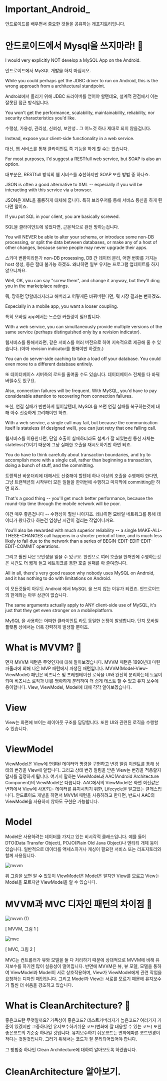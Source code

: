 # Important_Android_
안드로이드를 배우면서 중요한 것들을 공유하는 레포지트리입니다.

# 안드로이드에서 Mysql을 쓰지마라! 🧐

I would very explicitly NOT develop a MySQL App on the Android. 

안드로이드에서 MySQL 개발을 하지 마십시오.

While you could perhaps get the JDBC driver to run on Android, this is the wrong approach from a architectural standpoint.

Android에서 돌리기 위해 JDBC 드라이버를 얻어야 할텐데요, 설계적 관점에서 이는 잘못된 접근 방식입니다.

You won't get the performance, scalability, maintainability, reliability, nor security characteristics you'd like. 

수행성, 가용성, 관리성, 신뢰성, 보안성.. 그 어느것 하나 제대로 되지 않을겁니다.

Instead, expose your client-side functionality in a web service.

대신, 웹 서비스를 통해 클라이언트 쪽 기능을 하게 할 수는 있습니다.

For most purposes, I'd suggest a RESTfull web service, but SOAP is also an option.

대부분은, RESTfull 방식의 웹 서비스를 추천하지만 SOAP 또한 방법 중 하나죠.

JSON is often a good alternative to XML -- especially if you will be interacting with this service via a browser. 

JSON은 XML을 훌륭하게 대체해 줍니다. 특히 브라우저를 통해 서비스 통신을 하게 된다면 말이죠.

If you put SQL in your client, you are basically screwed.

SQL을 클라이언트에 넣었다면, 근본적으로 완전 망하는겁니다.

You will NEVER be able to alter your schema, or introduce some non-DB processing, or split the data between databases, or make any of a host of other changes, because some people may never upgrade their apps.

스키마 변환이라든가 non-DB prosessing, DB 간 데이터 분리, 어떤 변화를 가지는 host 생성, 등은 절대 불가능 하겠죠. 왜냐하면 일부 유저는 프로그램 업데이트를 하지 않으니까요.

Well, OK, you can say "screw them", and change it anyway, but they'll ding you in the marketplace ratings. 

뭐, 망하면 망할테라지라고 해버리고 어떻게든 바꿔버린다면, 뭐 시장 결과는 뻔하겠죠.

Especially in a mobile app, you want a looser coupling.

특히 모바일 app에서는 느슨한 커플링이 필요합니다.

With a web service, you can simultaneously provide multiple versions of the same service (perhaps distinguished only by a revision indicator).

웹서비스를 통해서라면, 같은 서비스를 여러 버전으로 하여 지속적으로 제공해 줄 수 있습니다. (아마 revision indicator를 통해야만 하겠죠.)

You can do server-side caching to take a load off your database. You could even move to a different database entirely. 

또 데이터베이스 서버측의 로드를 줄여줄 수도 있습니다. 데이터베이스 전체를 다 바꿔버릴수도 있구요.

Also, connection failures will be frequent. With MySQL, you'd have to pay considerable attention to recovering from connection failures.

또한, 연결 실패가 빈번하게 일어날텐데, MySQL을 쓰면 연결 실패를 복구하는것에 대해 아주 신중하게 고려해야만 하죠.

With a web service, a single call may fail, but because the communication itself is stateless (if designed well), you can just retry that one failing call. 

웹서비스를 이용한다면, 단일 호출이 실패하더라도 설계가 잘 되있는한 통신 자체는 stateless(?)이기 때문에 그냥 실패한 호출을 재시도하기만 하면 되죠.

You do have to think carefully about transaction boundaries, and try to accomplish more with a single call, rather than beginning a transaction, doing a bunch of stuff, and the committing.

트랜젝션 바운더리에 대해서도 신중해야 할텐데 하나 이상의 호출을 수행해야 한다면, 그냥 트랜젝션의 시작부터 모든 일들을 한꺼번에 수행하고 마지막에 committing만 하면 되죠.

That's a good thing -- you'll get much better performance, because the round-trip time through the mobile network will be poor.

이건 매우 좋은겁니다 -- 수행성이 훨씬 나아지죠. 왜냐하면 모바일 네트워크를 통해 데이터가 왔다갔다 하는건 엄청난 시간이 걸리는 작업이니까요.

You'll also be rewarded with much superior reliability -- a single MAKE-ALL-THESE-CHANGES call happens in a shorter period of time, and is much less likely to fail due to the network than a series of BEGIN-EDIT-EDIT-EDIT-EDIT-COMMIT operations. 

그리고 훨씬 나은 보안성을 얻을 수 있구요. 한번으로 여러 호출을 한꺼번에 수행하는것은 시간도 더 짧게 들고 네트워크를 통한 호출 실패를 확 줄여줍니다.

All in all, there's very good reason why nobody uses MySQL on Android, and it has nothing to do with limitations on Android.

이 모든것들이 아무도 Android 에서 MySQL 을 쓰지 않는 이유가 되겠죠. 안드로이드의 한계와는 아무 상관이 없습니다.

The same arguments actually apply to ANY client-side use of MySQL, it's just that they get even stronger on a mobileplatform.

MySQL 을 사용하는 어떠한 클라이언트 라도 동일한 논쟁이 발생합니다. 단지 모바일 플랫폼 상에서는 더욱 강력하게 발생할 뿐이죠.



# What is MVVM? 🧐

먼저 MVVM 패턴은 무엇인지에 대해 알아보겠습니다. MVVM 패턴은 1990년대 마틴 파울러에 의해 나온 MVP 패턴에서 파생된 패턴입니다. MVVM(Model-View-ViewModel) 패턴은 비즈니스 및 프레젠테이션 로직을 UI와 완전히 분리하는데 도움이 되며 비즈니스 로직과 UI를 명확하게 분리하여 더 쉽게 테스트 할 수 있고 유지 보수에 용이합니다. View, ViewModel, Model에 대해 각각 알아보겠습니다.

# View

View는 화면에 보이는 레이아웃 구조를 담당합니다. 또한 UI와 관련된 로직을 수행할 수 있습니다.

# ViewModel

ViewModel은 View에 연결된 데이터와 명령을 구현하고 변경 알림 이벤트를 통해 상태의 변경을 View에 알립니다. 그리고 상태 변경 알림을 받은 View는 변경을 적용할지 말지를 결정하게 됩니다. 여기서 말하는 ViewModel과 AAC(Android Architecture Component)의 ViewModel은 다릅니다. AAC에서의 ViewModel은 화면 회전같은 변화에서 View에 사용되는 데이터를 유지시키기 위한, Lifecycle을 알고있는 클래스입니다. 안드로이드 개발을 하면서 MVVM 패턴을 사용하려고 한다면, 반드시 AAC의 ViewModel을 사용하지 않아도 구현은 가능합니다.

# Model

Model은 사용하려는 데이터를 가지고 있는 비시각적 클래스입니다. 예를 들어 DTO(Data Transfer Object), POJO(Plain Old Java Object)나 엔티티 개체 등이 있습니다. 일반적으로 데이터를 액세스하거나 캐싱이 필요한 서비스 또는 리포지토리와 함께 사용됩니다.

![mvvm](https://user-images.githubusercontent.com/66651059/85481270-7656af80-b5fc-11ea-964a-3b3d3b9fc7f3.png)

위 그림을 보면 알 수 있듯이 ViewModel은 Model은 알지만 View를 모르고 View는 Model을 모르지만 ViewModel을 알 수 있습니다.

# MVVM과 MVC 디자인 패턴의 차이점 🧐

![mvvm (1)](https://user-images.githubusercontent.com/66651059/85481589-101e5c80-b5fd-11ea-86b4-0d6925dd6106.png)

[ MVVM, 그림 1 ]

![mvc](https://user-images.githubusercontent.com/66651059/85481593-10b6f300-b5fd-11ea-837c-a179263bc77d.png)

[ MVC, 그림 2 ]

MVC는 컨트롤러가 뷰와 모델을 둘 다 처리하기 때문에 상대적으로 MVVM에 비해 유지보수를 하기엔 많이 실용성이 떨어집니다.
반면에 MVVM은 뷰, 뷰 모델, 모델을 통하여 ViewModel과 Model이 서로 상호작용하며, View가 ViewModel에게 관련 작업을 요청하는 디자인 패턴입니다. 
그리고 Model과 View는 서로를 모르기 때문에 유지보수가 훨씬 더 쉬움을 강조하고 있습니다.


# What is CleanArchitecture? 🧐

좋은코드란 무엇일까요?  가독성이 좋은코드? 테스트커버리지가 높은코드? 
여러가지 기준이 있겠지만 그중하나인 유지보수하기쉬운 코드(변화에 잘 대응할 수 있는 코드) 또한 좋은코드의 기준중 하나일 것입니다.
유지보수하기 쉬운코드는 변화에따른 코드변경이 적다는 것일것입니다. 
그러기 위해서는 코드가 잘 분리되어있어야 합니다.

그 방법중 하나인 Clean Architecture에 대하여 알아보도록 하겠습니다.

# CleanArchitecture 알아보기.



